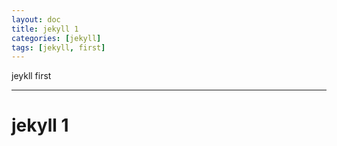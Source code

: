 ```yaml
---
layout: doc
title: jekyll 1
categories: [jekyll]
tags: [jekyll, first]
---
```


jeykll first

---

# jekyll 1